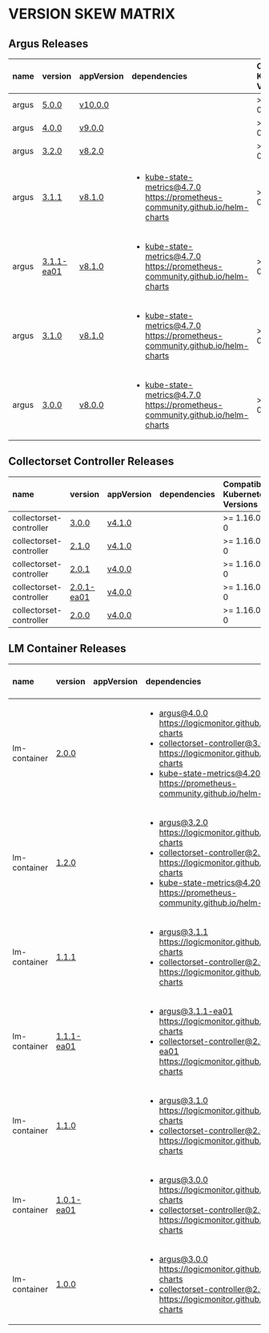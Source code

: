 # VERSION SKEW MATRIX
## Argus Releases
| name | version | appVersion | dependencies | Compatible Kubernetes Versions |
| :---- | :---- | :---- | :---- | :---- |
| argus | [5.0.0](https://github.com/logicmonitor/helm-charts/releases/tag/argus-5.0.0) | [v10.0.0](https://hub.docker.com/r/logicmonitor/argus/tags?page=1&name=v10.0.0) | <ul>  </ul> | >= 1.16.0-0 | 
| argus | [4.0.0](https://github.com/logicmonitor/helm-charts/releases/tag/argus-4.0.0) | [v9.0.0](https://hub.docker.com/r/logicmonitor/argus/tags?page=1&name=v9.0.0) | <ul>  </ul> | >= 1.16.0-0 | 
| argus | [3.2.0](https://github.com/logicmonitor/helm-charts/releases/tag/argus-3.2.0) | [v8.2.0](https://hub.docker.com/r/logicmonitor/argus/tags?page=1&name=v8.2.0) | <ul>  </ul> | >= 1.16.0-0 | 
| argus | [3.1.1](https://github.com/logicmonitor/helm-charts/releases/tag/argus-3.1.1) | [v8.1.0](https://hub.docker.com/r/logicmonitor/argus/tags?page=1&name=v8.1.0) | <ul> <li>kube-state-metrics@4.7.0 https://prometheus-community.github.io/helm-charts</li> </ul> | >= 1.16.0-0 | 
| argus | [3.1.1-ea01](https://github.com/logicmonitor/helm-charts/releases/tag/argus-3.1.1-ea01) | [v8.1.0](https://hub.docker.com/r/logicmonitor/argus/tags?page=1&name=v8.1.0) | <ul> <li>kube-state-metrics@4.7.0 https://prometheus-community.github.io/helm-charts</li> </ul> | >= 1.16.0-0 | 
| argus | [3.1.0](https://github.com/logicmonitor/helm-charts/releases/tag/argus-3.1.0) | [v8.1.0](https://hub.docker.com/r/logicmonitor/argus/tags?page=1&name=v8.1.0) | <ul> <li>kube-state-metrics@4.7.0 https://prometheus-community.github.io/helm-charts</li> </ul> | >= 1.16.0-0 | 
| argus | [3.0.0](https://github.com/logicmonitor/helm-charts/releases/tag/argus-3.0.0) | [v8.0.0](https://hub.docker.com/r/logicmonitor/argus/tags?page=1&name=v8.0.0) | <ul> <li>kube-state-metrics@4.7.0 https://prometheus-community.github.io/helm-charts</li> </ul> | >= 1.16.0-0 | 

## Collectorset Controller Releases
| name | version | appVersion | dependencies | Compatible Kubernetes Versions |
| :---- | :---- | :---- | :---- | :---- |
| collectorset-controller | [3.0.0](https://github.com/logicmonitor/helm-charts/releases/tag/collectorset-controller-3.0.0) | [v4.1.0](https://hub.docker.com/r/logicmonitor/collectorset-controller/tags?page=1&name=v4.1.0) | <ul>  </ul> | >= 1.16.0-0 | 
| collectorset-controller | [2.1.0](https://github.com/logicmonitor/helm-charts/releases/tag/collectorset-controller-2.1.0) | [v4.1.0](https://hub.docker.com/r/logicmonitor/collectorset-controller/tags?page=1&name=v4.1.0) | <ul>  </ul> | >= 1.16.0-0 | 
| collectorset-controller | [2.0.1](https://github.com/logicmonitor/helm-charts/releases/tag/collectorset-controller-2.0.1) | [v4.0.0](https://hub.docker.com/r/logicmonitor/collectorset-controller/tags?page=1&name=v4.0.0) | <ul>  </ul> | >= 1.16.0-0 | 
| collectorset-controller | [2.0.1-ea01](https://github.com/logicmonitor/helm-charts/releases/tag/collectorset-controller-2.0.1-ea01) | [v4.0.0](https://hub.docker.com/r/logicmonitor/collectorset-controller/tags?page=1&name=v4.0.0) | <ul>  </ul> | >= 1.16.0-0 | 
| collectorset-controller | [2.0.0](https://github.com/logicmonitor/helm-charts/releases/tag/collectorset-controller-2.0.0) | [v4.0.0](https://hub.docker.com/r/logicmonitor/collectorset-controller/tags?page=1&name=v4.0.0) | <ul>  </ul> | >= 1.16.0-0 | 

## LM Container Releases
| name | version | appVersion | dependencies | Compatible Kubernetes Versions |
| :---- | :---- | :---- | :---- | :---- |
| lm-container | [2.0.0](https://github.com/logicmonitor/helm-charts/releases/tag/lm-container-2.0.0) |  | <ul> <li>argus@4.0.0 https://logicmonitor.github.io/helm-charts</li><li>collectorset-controller@3.0.0 https://logicmonitor.github.io/helm-charts</li><li>kube-state-metrics@4.20.0 https://prometheus-community.github.io/helm-charts</li> </ul> | >= 1.16.0-0 | 
| lm-container | [1.2.0](https://github.com/logicmonitor/helm-charts/releases/tag/lm-container-1.2.0) |  | <ul> <li>argus@3.2.0 https://logicmonitor.github.io/helm-charts</li><li>collectorset-controller@2.1.0 https://logicmonitor.github.io/helm-charts</li><li>kube-state-metrics@4.20.0 https://prometheus-community.github.io/helm-charts</li> </ul> | >= 1.16.0-0 | 
| lm-container | [1.1.1](https://github.com/logicmonitor/helm-charts/releases/tag/lm-container-1.1.1) |  | <ul> <li>argus@3.1.1 https://logicmonitor.github.io/helm-charts</li><li>collectorset-controller@2.0.1 https://logicmonitor.github.io/helm-charts</li> </ul> | >= 1.16.0-0 | 
| lm-container | [1.1.1-ea01](https://github.com/logicmonitor/helm-charts/releases/tag/lm-container-1.1.1-ea01) |  | <ul> <li>argus@3.1.1-ea01 https://logicmonitor.github.io/helm-charts</li><li>collectorset-controller@2.0.1-ea01 https://logicmonitor.github.io/helm-charts</li> </ul> | >= 1.16.0-0 | 
| lm-container | [1.1.0](https://github.com/logicmonitor/helm-charts/releases/tag/lm-container-1.1.0) |  | <ul> <li>argus@3.1.0 https://logicmonitor.github.io/helm-charts</li><li>collectorset-controller@2.0.0 https://logicmonitor.github.io/helm-charts</li> </ul> | >= 1.16.0-0 | 
| lm-container | [1.0.1-ea01](https://github.com/logicmonitor/helm-charts/releases/tag/lm-container-1.0.1-ea01) |  | <ul> <li>argus@3.0.0 https://logicmonitor.github.io/helm-charts</li><li>collectorset-controller@2.0.0 https://logicmonitor.github.io/helm-charts</li> </ul> | >= 1.16.0-0 | 
| lm-container | [1.0.0](https://github.com/logicmonitor/helm-charts/releases/tag/lm-container-1.0.0) |  | <ul> <li>argus@3.0.0 https://logicmonitor.github.io/helm-charts</li><li>collectorset-controller@2.0.0 https://logicmonitor.github.io/helm-charts</li> </ul> | >= 1.16.0 | 
